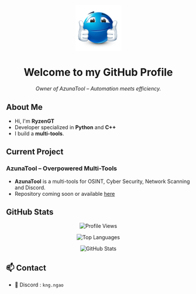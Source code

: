 <h1 align="center"></h1>

<p align="center">
  <img src="34256-thumbsup.png" width="125">
</p>

<h1 align="center">Welcome to my GitHub Profile</h1>

<p align="center">
  <i>Owner of AzunaTool – Automation meets efficiency.</i>
</p>

## About Me

- Hi, I'm **RyzenGT**
- Developer specialized in **Python** and **C++**
- I build a **multi-tools**.

## Current Project

### AzunaTool – Overpowered Multi-Tools

- **AzunaTool** is a multi-tools for OSINT, Cyber Security, Network Scanning and Discord.
- Repository coming soon or available [here](https://github.com/RyzenGT/AzunaTools)

## GitHub Stats

<p align="center">
  <img src="https://komarev.com/ghpvc/?username=RyzenGT&color=000000" alt="Profile Views">
</p>

<p align="center">
  <img src="https://github-readme-stats.vercel.app/api/top-langs/?username=RyzenGT&theme=dark&layout=compact" alt="Top Languages">
</p>

<p align="center">
  <img src="https://github-readme-stats.vercel.app/api?username=RyzenGT&theme=dark&show_icons=true&hide_border=true" alt="GitHub Stats">
</p>

## 📫 Contact

- 💬 Discord : `kng.ngao`

<h1 align="center"></h1>
